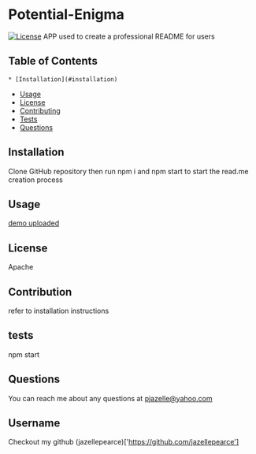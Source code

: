# Potential-Enigma
 
  [![License](https://img.shields.io/badge/License-Apache%202.0-blue.svg)](https://opensource.org/licenses/Apache-2.0)
  APP used to create a professional README for users
  ## Table of Contents
    * [Installation](#installation)
  * [Usage](#usage)
  * [License](#license)
  * [Contributing](#contributing)
  * [Tests](#tests)
  * [Questions](#questions)
  
  ## Installation
  Clone GitHub repository then run npm i and npm start to start the read.me creation process
  ## Usage
  [demo uploaded](https://user-images.githubusercontent.com/97758609/169709365-a4303e27-38a8-4ce9-9d77-2b7c118c952e.mov
)
  ## License
  Apache
 
  ## Contribution
  refer to installation instructions
  ## tests
  npm start
  ## Questions
  You can reach me about any questions at pjazelle@yahoo.com
  ## Username
  Checkout my github (jazellepearce)['https://github.com/jazellepearce']




